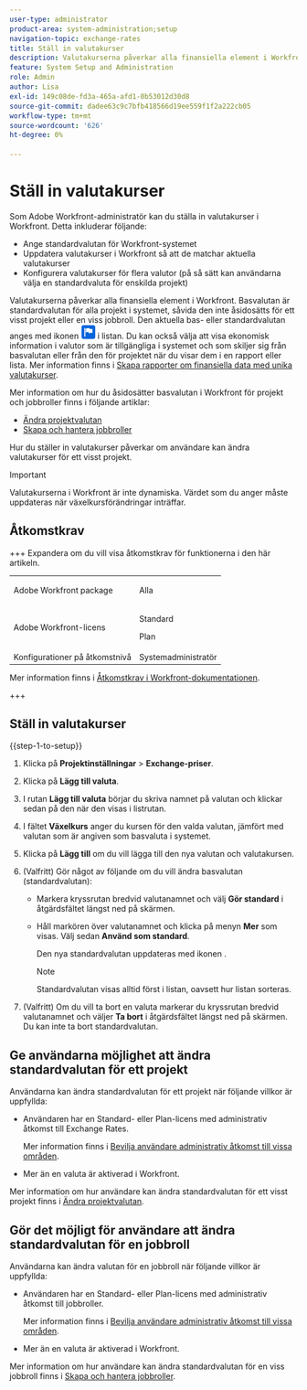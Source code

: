 ```yaml
---
user-type: administrator
product-area: system-administration;setup
navigation-topic: exchange-rates
title: Ställ in valutakurser
description: Valutakurserna påverkar alla finansiella element i Workfront. Basvalutan är standardvalutan för alla projekt i hela systemet.
feature: System Setup and Administration
role: Admin
author: Lisa
exl-id: 149c08de-fd3a-465a-afd1-0b53012d30d8
source-git-commit: dadee63c9c7bfb418566d19ee559f1f2a222cb05
workflow-type: tm+mt
source-wordcount: '626'
ht-degree: 0%

---
```


# Ställ in valutakurser

<!--
<p data-mc-conditions="QuicksilverOrClassic.Draft mode">*** DON'T DELETE, DRAFT OR HIDE THIS ARTICLE. IT IS LINKED TO THE PRODUCT, THROUGH THE CONTEXT SENSITIVE HELP LINKS. **</p>
-->

Som Adobe Workfront-administratör kan du ställa in valutakurser i Workfront. Detta inkluderar följande:

* Ange standardvalutan för Workfront-systemet
* Uppdatera valutakurser i Workfront så att de matchar aktuella valutakurser
* Konfigurera valutakurser för flera valutor (på så sätt kan användarna välja en standardvaluta för enskilda projekt)

Valutakurserna påverkar alla finansiella element i Workfront. Basvalutan är standardvalutan för alla projekt i systemet, såvida den inte åsidosätts för ett visst projekt eller en viss jobbroll. Den aktuella bas- eller standardvalutan anges med ikonen ![Standardvaluta](assets/default-icon.png) i listan. Du kan också välja att visa ekonomisk information i valutor som är tillgängliga i systemet och som skiljer sig från basvalutan eller från den för projektet när du visar dem i en rapport eller lista. Mer information finns i [Skapa rapporter om finansiella data med unika valutakurser](../../../reports-and-dashboards/reports/creating-and-managing-reports/create-financial-data-reports-unique-exchange-rates.md).

Mer information om hur du åsidosätter basvalutan i Workfront för projekt och jobbroller finns i följande artiklar:

* [Ändra projektvalutan](../../../manage-work/projects/project-finances/change-project-currency.md)
* [Skapa och hantera jobbroller](../../../administration-and-setup/set-up-workfront/organizational-setup/create-manage-job-roles.md)

Hur du ställer in valutakurser påverkar om användare kan ändra valutakurser för ett visst projekt.

>[!IMPORTANT]
>
>Valutakurserna i Workfront är inte dynamiska. Värdet som du anger måste uppdateras när växelkursförändringar inträffar.

## Åtkomstkrav

+++ Expandera om du vill visa åtkomstkrav för funktionerna i den här artikeln.

<table style="table-layout:auto"> 
 <col> 
 <col> 
 <tbody> 
  <tr> 
   <td>Adobe Workfront package</td> 
   <td><p>Alla</p></td> 
  </tr> 
  <tr> 
   <td>Adobe Workfront-licens</td> 
   <td><p>Standard</p>
       <p>Plan</p></td>
  </tr> 
  <tr> 
   <td>Konfigurationer på åtkomstnivå</td> 
   <td>Systemadministratör</td> 
  </tr> 
 </tbody> 
</table>

Mer information finns i [Åtkomstkrav i Workfront-dokumentationen](/help/quicksilver/administration-and-setup/add-users/access-levels-and-object-permissions/access-level-requirements-in-documentation.md).

+++

## Ställ in valutakurser

{{step-1-to-setup}}

1. Klicka på **Projektinställningar** > **Exchange-priser**.

1. Klicka på **Lägg till valuta**.
1. I rutan **Lägg till valuta** börjar du skriva namnet på valutan och klickar sedan på den när den visas i listrutan.
1. I fältet **Växelkurs** anger du kursen för den valda valutan, jämfört med valutan som är angiven som basvaluta i systemet.
1. Klicka på **Lägg till** om du vill lägga till den nya valutan och valutakursen.
1. (Valfritt) Gör något av följande om du vill ändra basvalutan (standardvalutan):

   * Markera kryssrutan bredvid valutanamnet och välj **Gör standard** i åtgärdsfältet längst ned på skärmen.
   * Håll markören över valutanamnet och klicka på menyn **Mer** som visas. Välj sedan **Använd som standard**.

     Den nya standardvalutan uppdateras med ikonen .

     >[!NOTE]
     >
     >Standardvalutan visas alltid först i listan, oavsett hur listan sorteras.

1. (Valfritt) Om du vill ta bort en valuta markerar du kryssrutan bredvid valutanamnet och väljer **Ta bort** i åtgärdsfältet längst ned på skärmen. Du kan inte ta bort standardvalutan.

## Ge användarna möjlighet att ändra standardvalutan för ett projekt

Användarna kan ändra standardvalutan för ett projekt när följande villkor är uppfyllda:

* Användaren har en Standard- eller Plan-licens med administrativ åtkomst till Exchange Rates.

  Mer information finns i [Bevilja användare administrativ åtkomst till vissa områden](../../../administration-and-setup/add-users/configure-and-grant-access/grant-users-admin-access-certain-areas.md).

* Mer än en valuta är aktiverad i Workfront.

Mer information om hur användare kan ändra standardvalutan för ett visst projekt finns i [Ändra projektvalutan](../../../manage-work/projects/project-finances/change-project-currency.md).

## Gör det möjligt för användare att ändra standardvalutan för en jobbroll

Användarna kan ändra valutan för en jobbroll när följande villkor är uppfyllda:

* Användaren har en Standard- eller Plan-licens med administrativ åtkomst till jobbroller.

  Mer information finns i [Bevilja användare administrativ åtkomst till vissa områden](../../../administration-and-setup/add-users/configure-and-grant-access/grant-users-admin-access-certain-areas.md).

* Mer än en valuta är aktiverad i Workfront.

Mer information om hur användare kan ändra standardvalutan för en viss jobbroll finns i [Skapa och hantera jobbroller](../../../administration-and-setup/set-up-workfront/organizational-setup/create-manage-job-roles.md).


<!--The default currency is the currency that is used as the default for all projects and reports throughout the system. The current default is indicated with an icon ![Default currency icon](assets/default-icon.png).-->
